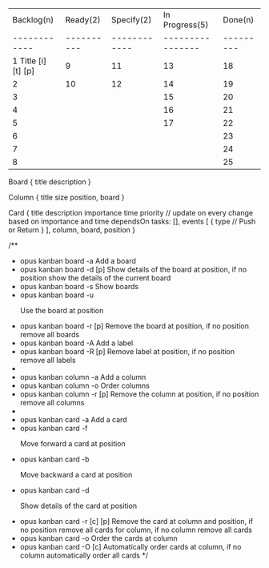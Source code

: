 |                     |            |              |                  |           |
|---------------------|------------|--------------|------------------|-----------|
| Backlog(n)          | Ready(2)   | Specify(2)   | In Progress(5)   | Done(n)   |
| ------------        | ---------- | ------------ | ---------------- | --------- |
| 1 Title [i] [t] [p] | 9          | 11           | 13               | 18        |
| 2                   | 10         | 12           | 14               | 19        |
| 3                   |            |              | 15               | 20        |
| 4                   |            |              | 16               | 21        |
| 5                   |            |              | 17               | 22        |
| 6                   |            |              |                  | 23        |
| 7                   |            |              |                  | 24        |
| 8                   |            |              |                  | 25        |

Board {
    title
    description
}

Column {
    title
    size
    position,
    board
}

Card {
    title 
    description
    importance
    time
    priority // update on every change based on importance and time
    dependsOn
    tasks: [],
    events [
        {
            type // Push or Return
        }
    ],
    column,
    board,
    position
}

/**
 * opus kanban board -a         Add a board
 * opus kanban board -d [p]     Show details of the board at position, if no position show the details of the current board
 * opus kanban board -s         Show boards
 * opus kanban board -u <p>     Use the board at position
 * opus kanban board -r [p]     Remove the board at position, if no position remove all boards
 * opus kanban board -A         Add a label
 * opus kanban board -R [p]     Remove label at position, if no position remove all labels
 *
 * opus kanban column -a        Add a column
 * opus kanban column -o        Order columns
 * opus kanban column -r [p]    Remove the column at position, if no position remove all columns
 *
 * opus kanban card -a          Add a card
 * opus kanban card -f <p>      Move forward a card at position
 * opus kanban card -b <p>      Move backward a card at position
 * opus kanban card -d <p>      Show details of the card at position
 * opus kanban card -r [c] [p]  Remove the card at column and position, if no position remove all cards for column, if no column remove all cards
 * opus kanban card -o <c>      Order the cards at column
 * opus kanban card -O [c]      Automatically order cards at column, if no column automatically order all cards
 */
